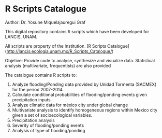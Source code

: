 
# R Scripts Catalogue
 
 Author: Dr. Yosune Miquelajauregui Graf
 
 This digital repository contains R scripts which have  been developed for LANCIS, UNAM. 

 All scripts are property of the Institution.
 [R Scripts Catalogue] (http://lancis.ecologia.unam.mx/R_Scripts_Catalogue/)

 Objetive: Provide code to analyse, synthesize and visualize data. Statistical analysis (multivariate, frequentists) are also provided

 The catalogue contains R scripts to:

 1. Analyze flooding/Ponding data provided by Unidad Tormenta (SACMEX) for the period 2007-2014.
 2. Calculate conditional probabilities of flooding/ponding events given precipitation inputs.
 3. Analyze climatic data for méxico city under global change
 4. Multivariate analysis to identify homogeneous regions within Mexico city given a set of socioecological variables.
 5. Precipitation analysis
 6. Severity of flooding/ponding events
 7. Analysis of type of flooding/ponding




